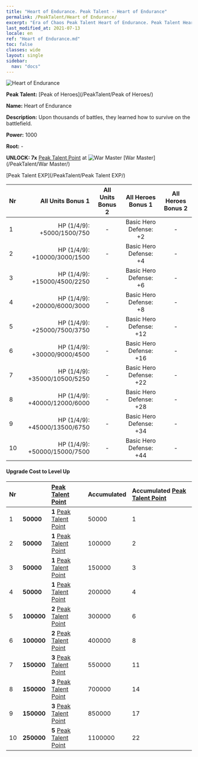 ```yaml
---
title: "Heart of Endurance. Peak Talent - Heart of Endurance"
permalink: /PeakTalent/Heart of Endurance/
excerpt: "Era of Chaos Peak Talent Heart of Endurance. Peak Talent Heart of Endurance. Heart of Endurance"
last_modified_at: 2021-07-13
locale: en
ref: "Heart of Endurance.md"
toc: false
classes: wide
layout: single
sidebar:
  nav: "docs"
---
```


  ![Heart of Endurance](/images/pt/talent_1002.png)

  **Peak Talent:** [Peak of Heroes](/PeakTalent/Peak of Heroes/)

  **Name:** Heart of Endurance

  **Description:** Upon thousands of battles, they learned how to survive on the battlefield.

  **Power:** 1000

  **Root:** -

  **UNLOCK: 7x** [Peak Talent Point](/Items/con_934/) at ![War Master](/images/pt/talent_1001.png) [War Master](/PeakTalent/War Master/)

  [Peak Talent EXP](/PeakTalent/Peak Talent EXP/)

  | Nr | All Units Bonus 1 | All Units Bonus 2 | All Heroes Bonus 1 | All Heroes Bonus 2 |
  |:---|--------------:|:-------------:|:-------------:|:-------------:|
  | 1 | HP (1/4/9): +5000/1500/750 | - | Basic Hero Defense: +2 | - |
  | 2 | HP (1/4/9): +10000/3000/1500 | - | Basic Hero Defense: +4 | - |
  | 3 | HP (1/4/9): +15000/4500/2250 | - | Basic Hero Defense: +6 | - |
  | 4 | HP (1/4/9): +20000/6000/3000 | - | Basic Hero Defense: +8 | - |
  | 5 | HP (1/4/9): +25000/7500/3750 | - | Basic Hero Defense: +12 | - |
  | 6 | HP (1/4/9): +30000/9000/4500 | - | Basic Hero Defense: +16 | - |
  | 7 | HP (1/4/9): +35000/10500/5250 | - | Basic Hero Defense: +22 | - |
  | 8 | HP (1/4/9): +40000/12000/6000 | - | Basic Hero Defense: +28 | - |
  | 9 | HP (1/4/9): +45000/13500/6750 | - | Basic Hero Defense: +34 | - |
  | 10 | HP (1/4/9): +50000/15000/7500 | - | Basic Hero Defense: +44 | - |


#### Upgrade Cost to Level Up

  | Nr | <i class="fas fa-coins"/> | [Peak Talent Point](/Items/con_934/) | Accumulated <i class="fas fa-coins"/> | Accumulated [Peak Talent Point](/Items/con_934/) |
  |:---|:--------------|:-------------|:-------------|:-------------|
  | 1 | **50000** | **1** [Peak Talent Point](/Items/con_934/) | 50000 | 1 |
  | 2 | **50000** | **1** [Peak Talent Point](/Items/con_934/) | 100000 | 2 |
  | 3 | **50000** | **1** [Peak Talent Point](/Items/con_934/) | 150000 | 3 |
  | 4 | **50000** | **1** [Peak Talent Point](/Items/con_934/) | 200000 | 4 |
  | 5 | **100000** | **2** [Peak Talent Point](/Items/con_934/) | 300000 | 6 |
  | 6 | **100000** | **2** [Peak Talent Point](/Items/con_934/) | 400000 | 8 |
  | 7 | **150000** | **3** [Peak Talent Point](/Items/con_934/) | 550000 | 11 |
  | 8 | **150000** | **3** [Peak Talent Point](/Items/con_934/) | 700000 | 14 |
  | 9 | **150000** | **3** [Peak Talent Point](/Items/con_934/) | 850000 | 17 |
  | 10 | **250000** | **5** [Peak Talent Point](/Items/con_934/) | 1100000 | 22 |
